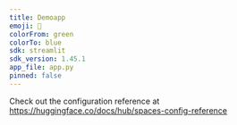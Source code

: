 ```yaml
---
title: Demoapp
emoji: 🚀
colorFrom: green
colorTo: blue
sdk: streamlit
sdk_version: 1.45.1
app_file: app.py
pinned: false
---
```


Check out the configuration reference at https://huggingface.co/docs/hub/spaces-config-reference